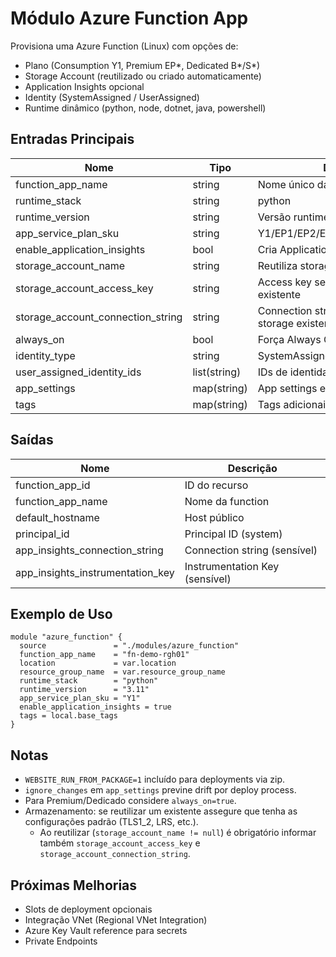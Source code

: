 # Módulo Azure Function App

Provisiona uma Azure Function (Linux) com opções de:
- Plano (Consumption Y1, Premium EP*, Dedicated B*/S*)
- Storage Account (reutilizado ou criado automaticamente)
- Application Insights opcional
- Identity (SystemAssigned / UserAssigned)
- Runtime dinâmico (python, node, dotnet, java, powershell)

## Entradas Principais
| Nome | Tipo | Descrição | Default |
|------|------|-----------|---------|
| function_app_name | string | Nome único da Function App | n/a |
| runtime_stack | string | python|node|dotnet|java|powershell | python |
| runtime_version | string | Versão runtime (ex: 3.11, 18, v8.0) | 3.11 |
| app_service_plan_sku | string | Y1/EP1/EP2/EP3/B1/B2/B3/S1/S2/S3 | Y1 |
| enable_application_insights | bool | Cria Application Insights | true |
| storage_account_name | string | Reutiliza storage existente (null cria) | null |
| storage_account_access_key | string | Access key se reutilizando storage existente | null |
| storage_account_connection_string | string | Connection string se reutilizando storage existente | null |
| always_on | bool | Força Always On (não para Y1) | false |
| identity_type | string | SystemAssigned|UserAssigned|SystemAssigned,UserAssigned | SystemAssigned |
| user_assigned_identity_ids | list(string) | IDs de identidades UA | [] |
| app_settings | map(string) | App settings extras | {} |
| tags | map(string) | Tags adicionais | {} |

## Saídas
| Nome | Descrição |
|------|-----------|
| function_app_id | ID do recurso |
| function_app_name | Nome da function |
| default_hostname | Host público |
| principal_id | Principal ID (system) |
| app_insights_connection_string | Connection string (sensível) |
| app_insights_instrumentation_key | Instrumentation Key (sensível) |

## Exemplo de Uso
```hcl
module "azure_function" {
  source               = "./modules/azure_function"
  function_app_name    = "fn-demo-rgh01"
  location             = var.location
  resource_group_name  = var.resource_group_name
  runtime_stack        = "python"
  runtime_version      = "3.11"
  app_service_plan_sku = "Y1"
  enable_application_insights = true
  tags = local.base_tags
}
```

## Notas
- `WEBSITE_RUN_FROM_PACKAGE=1` incluído para deployments via zip.
- `ignore_changes` em `app_settings` previne drift por deploy process.
- Para Premium/Dedicado considere `always_on=true`.
- Armazenamento: se reutilizar um existente assegure que tenha as configurações padrão (TLS1_2, LRS, etc.).
  - Ao reutilizar (`storage_account_name != null`) é obrigatório informar também `storage_account_access_key` e `storage_account_connection_string`.

## Próximas Melhorias
- Slots de deployment opcionais
- Integração VNet (Regional VNet Integration)
- Azure Key Vault reference para secrets
- Private Endpoints
